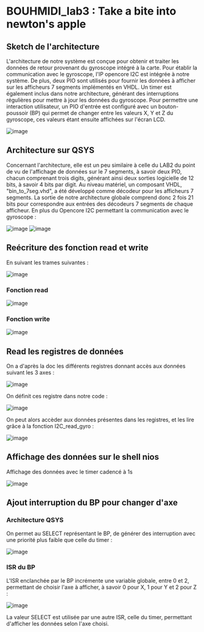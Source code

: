 # BOUHMIDI_lab3 : Take a bite into newton's apple

## Sketch de l'architecture

L'architecture de notre système est conçue pour obtenir et traiter les données de retour provenant du gyroscope intégré à la carte. Pour établir la communication avec le gyroscope, l'IP opencore I2C est intégrée à notre système. De plus, deux PIO sont utilisés pour fournir les données à afficher sur les afficheurs 7 segments implémentés en VHDL. Un timer est également inclus dans notre architecture, générant des interruptions régulières pour mettre à jour les données du gyroscope. Pour permettre une interaction utilisateur, un PIO d'entrée est configuré avec un bouton-poussoir (BP) qui permet de changer entre les valeurs X, Y et Z du gyroscope, ces valeurs étant ensuite affichées sur l'écran LCD.

![image](https://github.com/ESN2024/BOUHMIDI_lab3/assets/144927751/a5b6f5a4-bd8f-420a-8f50-bffb2910b8cc)



## Architecture sur QSYS

Concernant l'architecture, elle est un peu similaire à celle du LAB2 du point de vu de l'affichage de données sur le 7 segments, à savoir deux PIO, chacun comprenant trois digits, générant ainsi deux sorties logicielle de 12 bits, à savoir 4 bits par digit. Au niveau matériel, un composant VHDL, "bin_to_7seg.vhd", a été développé comme décodeur pour les afficheurs 7 segments. La sortie de notre architecture globale comprend donc 2 fois 21 bits pour correspondre aux entrées des décodeurs 7 segments de chaque afficheur.
En plus du Opencore I2C permettant la communication avec le gyroscope :

![image](https://github.com/ESN2024/BOUHMIDI_lab3/assets/144927751/c3f783c9-6827-444d-9444-b6808dd82b09)
![image](https://github.com/ESN2024/BOUHMIDI_lab3/assets/144927751/f013be6e-298a-4293-9599-b467486bfaf5)

## Reécriture des fonction read et write 

En suivant les trames suivantes :

![image](https://github.com/ESN2024/BOUHMIDI_lab3/assets/144927751/b3f340be-e281-41cf-9686-1f3199d255de)


### Fonction read

![image](https://github.com/ESN2024/BOUHMIDI_lab3/assets/144927751/4b94711a-96d4-460b-9553-29c6a1acad88)

### Fonction write

![image](https://github.com/ESN2024/BOUHMIDI_lab3/assets/144927751/9202ffeb-b560-41c6-a0b5-90ab43ef16ef)


## Read les registres de données
On a d'après la doc les différents registres donnant accès aux données suivant les 3 axes :

![image](https://github.com/ESN2024/BOUHMIDI_lab3/assets/144927751/a1c57a3f-e181-4ca8-a220-64f2ee037e58)

On définit ces registre dans notre code :

![image](https://github.com/ESN2024/BOUHMIDI_lab3/assets/144927751/5e9ab7de-1a5b-414f-830f-891568b6e6e7)

On peut alors accèder aux données présentes dans les registres, et les lire grâce à la fonction I2C_read_gyro :

![image](https://github.com/ESN2024/BOUHMIDI_lab3/assets/144927751/9027bd21-88ad-45dd-ae82-b2af926ccd2b)


## Affichage des données sur le shell nios 
Affichage des données avec le timer cadencé à 1s

![image](https://github.com/ESN2024/BOUHMIDI_lab3/assets/144927751/7da6dbf7-6eda-432e-b2e4-629c9d0dbe12)


## Ajout interruption du BP pour changer d'axe
### Architecture QSYS
On permet au SELECT représentant le BP, de générer des interruption avec une priorité plus faible que celle du timer : 

![image](https://github.com/ESN2024/BOUHMIDI_lab3/assets/144927751/5d00a569-e319-4585-afed-54c68a3aa7d1)

### ISR du BP
L'ISR enclanchée par le BP incrémente une variable globale, entre 0 et 2, permettant de choisir l'axe à afficher, à savoir 0 pour X, 1 pour Y et 2 pour Z :

![image](https://github.com/ESN2024/BOUHMIDI_lab3/assets/144927751/b3a23163-6b95-4845-bbb0-c9af97df4df8)

La valeur SELECT est utilisée par une autre ISR, celle du timer, permettant d'afficher les données selon l'axe choisi.


